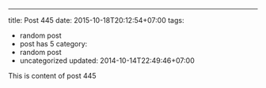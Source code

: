 ---
title: Post 445
date: 2015-10-18T20:12:54+07:00
tags:
  - random post
  - post has 5
category:
  - random post
  - uncategorized
updated: 2014-10-14T22:49:46+07:00

This is content of post 445
